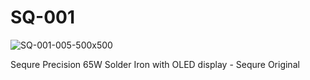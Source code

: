 # SQ-001

![SQ-001-005-500x500](https://user-images.githubusercontent.com/4562957/144008788-6edd01ce-ac4b-4808-975a-05f429486c0b.jpg)


Sequre Precision 65W Solder Iron with OLED display - Sequre Original
